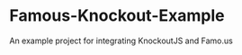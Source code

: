 Famous-Knockout-Example
=======================
An example project for integrating KnockoutJS and Famo.us
